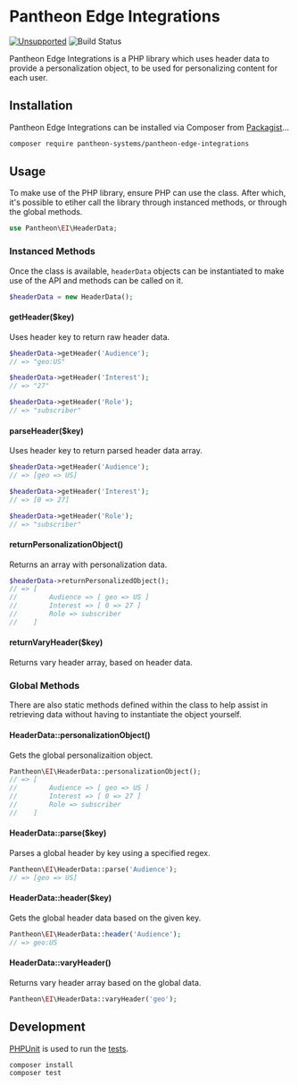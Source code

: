 # Pantheon Edge Integrations

[![Unsupported](https://img.shields.io/badge/pantheon-unsupported-yellow?logo=pantheon&color=FFDC28)](https://pantheon.io/docs/oss-support-levels#unsupported) ![Build Status](https://github.com/pantheon-systems/pantheon-edge-integrations/actions/workflows/main.yml/badge.svg)

Pantheon Edge Integrations is a PHP library which uses header data to provide a personalization object, to be used for personalizing content for each user.

## Installation

Pantheon Edge Integrations can be installed via Composer from [Packagist](https://packagist.org/packages/pantheon-systems/pantheon-edge-integrations)...

``` sh
composer require pantheon-systems/pantheon-edge-integrations
```

## Usage

To make use of the PHP library, ensure PHP can use the class. After which, it's possible to etiher call the library through instanced methods, or through the global methods.

``` php
use Pantheon\EI\HeaderData;
```

### Instanced Methods

Once the class is available, `headerData` objects can be instantiated to make use of the API and methods can be called on it.

``` php
$headerData = new HeaderData();
```

#### getHeader($key)

Uses header key to return raw header data.

``` php
$headerData->getHeader('Audience');
// => "geo:US"

$headerData->getHeader('Interest');
// => "27"

$headerData->getHeader('Role');
// => "subscriber"
```

#### parseHeader($key)

Uses header key to return parsed header data array.

``` php
$headerData->getHeader('Audience');
// => [geo => US]

$headerData->getHeader('Interest');
// => [0 => 27]

$headerData->getHeader('Role');
// => "subscriber"
```

#### returnPersonalizationObject()

Returns an array with personalization data.

``` php
$headerData->returnPersonalizedObject();
// => [
//        Audience => [ geo => US ]
//        Interest => [ 0 => 27 ]
//        Role => subscriber
//    ]
```

#### returnVaryHeader($key)

Returns vary header array, based on header data.

### Global Methods

There are also static methods defined within the class to help assist in retrieving data without having to instantiate the object yourself.

#### HeaderData::personalizationObject()

Gets the global personalizaition object.

``` php
Pantheon\EI\HeaderData::personalizationObject();
// => [
//        Audience => [ geo => US ]
//        Interest => [ 0 => 27 ]
//        Role => subscriber
//    ]
```

#### HeaderData::parse($key)

Parses a global header by key using a specified regex.

``` php
Pantheon\EI\HeaderData::parse('Audience');
// => [geo => US]
```

#### HeaderData::header($key)

Gets the global header data based on the given key.

``` php
Pantheon\EI\HeaderData::header('Audience');
// => geo:US
```

#### HeaderData::varyHeader()

Returns vary header array based on the global data.

``` php
Pantheon\EI\HeaderData::varyHeader('geo');
```

## Development

[PHPUnit](https://phpunit.de/) is used to run the [tests](tests).

``` bash
composer install
composer test
```
